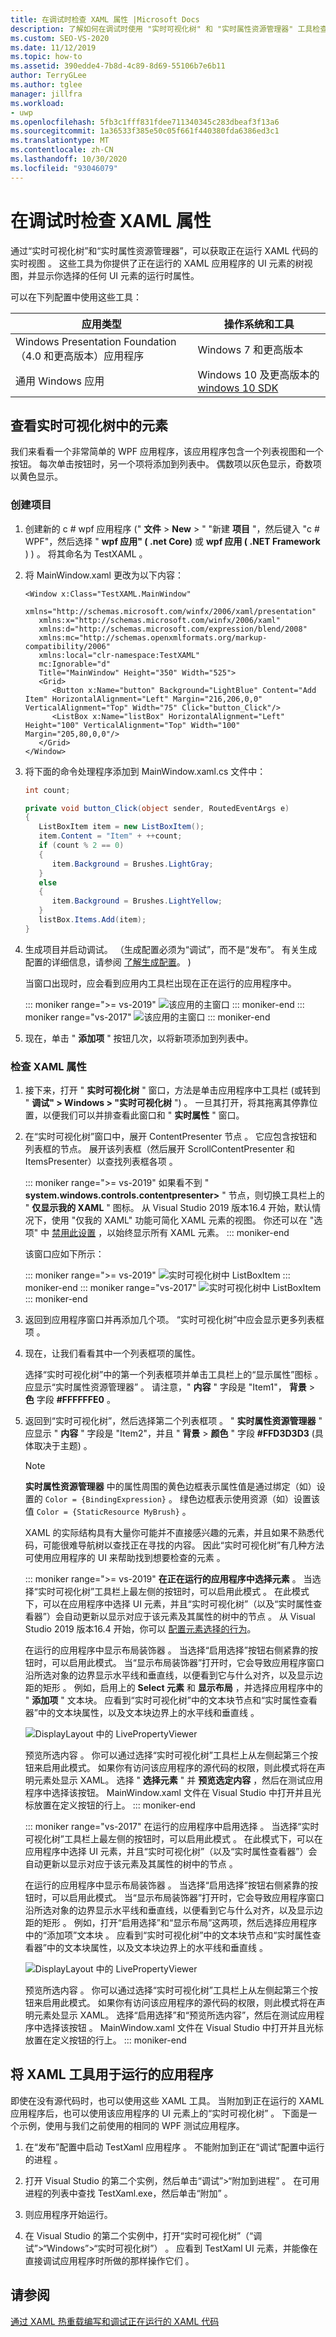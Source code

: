 ```yaml
---
title: 在调试时检查 XAML 属性 |Microsoft Docs
description: 了解如何在调试时使用 "实时可视化树" 和 "实时属性资源管理器" 工具检查 XAML 属性并获取 UI 元素的树视图。
ms.custom: SEO-VS-2020
ms.date: 11/12/2019
ms.topic: how-to
ms.assetid: 390edde4-7b8d-4c89-8d69-55106b7e6b11
author: TerryGLee
ms.author: tglee
manager: jillfra
ms.workload:
- uwp
ms.openlocfilehash: 5fb3c1fff831fdee711340345c283dbeaf3f13a6
ms.sourcegitcommit: 1a36533f385e50c05f661f440380fda6386ed3c1
ms.translationtype: MT
ms.contentlocale: zh-CN
ms.lasthandoff: 10/30/2020
ms.locfileid: "93046079"
---
```

# <a name="inspect-xaml-properties-while-debugging"></a>在调试时检查 XAML 属性

通过“实时可视化树”和“实时属性资源管理器”，可以获取正在运行 XAML 代码的实时视图  。 这些工具为你提供了正在运行的 XAML 应用程序的 UI 元素的树视图，并显示你选择的任何 UI 元素的运行时属性。

可以在下列配置中使用这些工具：

|应用类型|操作系统和工具|
|-----------------|--------------------------------|
|Windows Presentation Foundation（4.0 和更高版本）应用程序|Windows 7 和更高版本|
|通用 Windows 应用|Windows 10 及更高版本的 [windows 10 SDK](https://dev.windows.com/downloads/windows-10-sdk)|

## <a name="look-at-elements-in-the-live-visual-tree"></a>查看实时可视化树中的元素

我们来看看一个非常简单的 WPF 应用程序，该应用程序包含一个列表视图和一个按钮。 每次单击按钮时，另一个项将添加到列表中。 偶数项以灰色显示，奇数项以黄色显示。

### <a name="create-the-project"></a>创建项目

1. 创建新的 c # wpf 应用程序 (" **文件**  >  **New**  >  " "新建 **项目** "，然后键入 "c # WPF"，然后选择 " **wpf 应用" ( .net Core)** 或 **wpf 应用 ( .NET Framework** ) ) 。 将其命名为 TestXAML  。

1. 将 MainWindow.xaml 更改为以下内容：

   ```xaml
   <Window x:Class="TestXAML.MainWindow"
      xmlns="http://schemas.microsoft.com/winfx/2006/xaml/presentation"
      xmlns:x="http://schemas.microsoft.com/winfx/2006/xaml"
      xmlns:d="http://schemas.microsoft.com/expression/blend/2008"
      xmlns:mc="http://schemas.openxmlformats.org/markup-compatibility/2006"
      xmlns:local="clr-namespace:TestXAML"
      mc:Ignorable="d"
      Title="MainWindow" Height="350" Width="525">
      <Grid>
         <Button x:Name="button" Background="LightBlue" Content="Add Item" HorizontalAlignment="Left" Margin="216,206,0,0" VerticalAlignment="Top" Width="75" Click="button_Click"/>
         <ListBox x:Name="listBox" HorizontalAlignment="Left" Height="100" VerticalAlignment="Top" Width="100" Margin="205,80,0,0"/>
      </Grid>
   </Window>
   ```

1. 将下面的命令处理程序添加到 MainWindow.xaml.cs 文件中：

   ```csharp
   int count;

   private void button_Click(object sender, RoutedEventArgs e)
   {
      ListBoxItem item = new ListBoxItem();
      item.Content = "Item" + ++count;
      if (count % 2 == 0)
      {
         item.Background = Brushes.LightGray;
      }
      else
      {
         item.Background = Brushes.LightYellow;
      }
      listBox.Items.Add(item);
   }
   ```

1. 生成项目并启动调试。 （生成配置必须为“调试”，而不是“发布”。 有关生成配置的详细信息，请参阅 [了解生成配置](../ide/understanding-build-configurations.md)。 ) 

   当窗口出现时，应会看到应用内工具栏出现在正在运行的应用程序中。

   ::: moniker range=">= vs-2019"
   ![该应用的主窗口](../debugger/media/vs-2019/livevisualtree-app.png "LiveVIsualTree-App")
   ::: moniker-end
   ::: moniker range="vs-2017"
   ![该应用的主窗口](../debugger/media/livevisualtree-app.png "LiveVIsualTree-App")
   ::: moniker-end

1. 现在，单击 " **添加项** " 按钮几次，以将新项添加到列表中。

### <a name="inspect-xaml-properties"></a>检查 XAML 属性

1. 接下来，打开 " **实时可视化树** " 窗口，方法是单击应用程序中工具栏 (或转到 " **调试" > Windows > "实时可视化树** ") 。 一旦其打开，将其拖离其停靠位置，以便我们可以并排查看此窗口和 " **实时属性** " 窗口。

1. 在“实时可视化树”窗口中，展开 ContentPresenter 节点  。 它应包含按钮和列表框的节点。 展开该列表框（然后展开 ScrollContentPresenter 和 ItemsPresenter）以查找列表框各项  。

   ::: moniker range=">= vs-2019"
   如果看不到 " **system.windows.controls.contentpresenter>** " 节点，则切换工具栏上的 " **仅显示我的 XAML** " 图标。 从 Visual Studio 2019 版本16.4 开始，默认情况下，使用 "仅我的 XAML" 功能可简化 XAML 元素的视图。 你还可以在 "选项" 中 [禁用此设置](../debugger/general-debugging-options-dialog-box.md) ，以始终显示所有 XAML 元素。
   ::: moniker-end

   该窗口应如下所示：

   ::: moniker range=">= vs-2019"
   ![实时可视化树中 ListBoxItem](../debugger/media/vs-2019/livevisualtree-listboxitems.png "LiveVisualTree-ListBoxItems")
   ::: moniker-end
   ::: moniker range="vs-2017"
   ![实时可视化树中 ListBoxItem](../debugger/media/livevisualtree-listboxitems.png "LiveVisualTree-ListBoxItems")
   ::: moniker-end

1. 返回到应用程序窗口并再添加几个项。 “实时可视化树”中应会显示更多列表框项  。

1. 现在，让我们看看其中一个列表框项的属性。

   选择“实时可视化树”中的第一个列表框项并单击工具栏上的“显示属性”图标  。 应显示“实时属性资源管理器”  。 请注意，" **内容** " 字段是 "Item1"， **背景**  >  **色** 字段 **#FFFFFFE0** 。

1. 返回到“实时可视化树”，然后选择第二个列表框项  。 " **实时属性资源管理器** " 应显示 " **内容** " 字段是 "Item2"，并且 " **背景**  >  **颜色** " 字段 **#FFD3D3D3** (具体取决于主题) 。

   > [!NOTE]
   > **实时属性资源管理器** 中的属性周围的黄色边框表示属性值是通过绑定（如）设置的 `Color = {BindingExpression}` 。 绿色边框表示使用资源（如）设置该值 `Color = {StaticResource MyBrush}` 。

   XAML 的实际结构具有大量你可能并不直接感兴趣的元素，并且如果不熟悉代码，可能很难导航树以查找正在寻找的内容。 因此“实时可视化树”有几种方法可使用应用程序的 UI 来帮助找到想要检查的元素  。

   ::: moniker range=">= vs-2019"
   **在正在运行的应用程序中选择元素** 。 当选择“实时可视化树”工具栏上最左侧的按钮时，可以启用此模式  。 在此模式下，可以在应用程序中选择 UI 元素，并且“实时可视化树”（以及“实时属性查看器”）会自动更新以显示对应于该元素及其属性的树中的节点  。 从 Visual Studio 2019 版本16.4 开始，你可以 [配置元素选择的行为](../debugger/general-debugging-options-dialog-box.md)。

   在运行的应用程序中显示布局装饰器  。 当选择“启用选择”按钮右侧紧靠的按钮时，可以启用此模式。 当“显示布局装饰器”打开时，它会导致应用程序窗口沿所选对象的边界显示水平线和垂直线，以便看到它与什么对齐，以及显示边距的矩形  。 例如，启用上的 **Select 元素** 和 **显示布局** ，并选择应用程序中的 " **添加项** " 文本块。 应看到“实时可视化树”中的文本块节点和“实时属性查看器”中的文本块属性，以及文本块边界上的水平线和垂直线  。

   ![DisplayLayout 中的 LivePropertyViewer](../debugger/media/vs-2019/livevisualtreelivepropertyviewer-displaylayout.png "LiveVisualTreeLivePropertyViewer-DisplayLayout")

   预览所选内容  。 你可以通过选择“实时可视化树”工具栏上从左侧起第三个按钮来启用此模式。 如果你有访问该应用程序的源代码的权限，则此模式将在声明元素处显示 XAML。 选择 " **选择元素** " 并 **预览选定内容** ，然后在测试应用程序中选择该按钮。 MainWindow.xaml 文件在 Visual Studio 中打开并且光标放置在定义按钮的行上。
   ::: moniker-end

   ::: moniker range="vs-2017"
   在运行的应用程序中启用选择  。 当选择“实时可视化树”工具栏上最左侧的按钮时，可以启用此模式  。 在此模式下，可以在应用程序中选择 UI 元素，并且“实时可视化树”（以及“实时属性查看器”）会自动更新以显示对应于该元素及其属性的树中的节点  。

   在运行的应用程序中显示布局装饰器  。 当选择“启用选择”按钮右侧紧靠的按钮时，可以启用此模式。 当“显示布局装饰器”打开时，它会导致应用程序窗口沿所选对象的边界显示水平线和垂直线，以便看到它与什么对齐，以及显示边距的矩形  。 例如，打开“启用选择”和“显示布局”这两项，然后选择应用程序中的“添加项”文本块  。 应看到“实时可视化树”中的文本块节点和“实时属性查看器”中的文本块属性，以及文本块边界上的水平线和垂直线  。

   ![DisplayLayout 中的 LivePropertyViewer](../debugger/media/livevisualtreelivepropertyviewer-displaylayout.png "LiveVisualTreeLivePropertyViewer-DisplayLayout")

   预览所选内容  。 你可以通过选择“实时可视化树”工具栏上从左侧起第三个按钮来启用此模式。 如果你有访问该应用程序的源代码的权限，则此模式将在声明元素处显示 XAML。 选择“启用选择”和“预览所选内容”，然后在测试应用程序中选择该按钮  。 MainWindow.xaml 文件在 Visual Studio 中打开并且光标放置在定义按钮的行上。
   ::: moniker-end

## <a name="use-xaml-tools-with-running-applications"></a>将 XAML 工具用于运行的应用程序

即使在没有源代码时，也可以使用这些 XAML 工具。 当附加到正在运行的 XAML 应用程序后，也可以使用该应用程序的 UI 元素上的“实时可视化树”  。 下面是一个示例，使用与我们之前使用的相同的 WPF 测试应用程序。

1. 在“发布”配置中启动 TestXaml 应用程序  。 不能附加到正在“调试”配置中运行的进程  。

2. 打开 Visual Studio 的第二个实例，然后单击“调试”>“附加到进程”  。 在可用进程的列表中查找 TestXaml.exe，然后单击“附加”  。

3. 则应用程序开始运行。

4. 在 Visual Studio 的第二个实例中，打开“实时可视化树”（“调试”>“Windows”>“实时可视化树”）  。 应看到 TestXaml UI 元素，并能像在直接调试应用程序时所做的那样操作它们  。

## <a name="see-also"></a>请参阅

[通过 XAML 热重载编写和调试正在运行的 XAML 代码](xaml-hot-reload.md)
